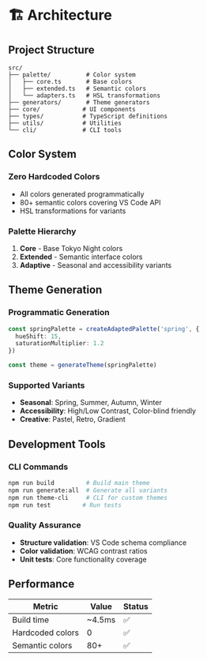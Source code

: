 # 🏗️ Architecture

## Project Structure

```
src/
├── palette/          # Color system
│   ├── core.ts       # Base colors  
│   ├── extended.ts   # Semantic colors
│   └── adapters.ts   # HSL transformations
├── generators/       # Theme generators
├── core/            # UI components
├── types/           # TypeScript definitions
├── utils/           # Utilities
└── cli/             # CLI tools
```

## Color System

### Zero Hardcoded Colors
- All colors generated programmatically
- 80+ semantic colors covering VS Code API
- HSL transformations for variants

### Palette Hierarchy
1. **Core** - Base Tokyo Night colors
2. **Extended** - Semantic interface colors  
3. **Adaptive** - Seasonal and accessibility variants

## Theme Generation

### Programmatic Generation
```typescript
const springPalette = createAdaptedPalette('spring', {
  hueShift: 15,
  saturationMultiplier: 1.2
})

const theme = generateTheme(springPalette)
```

### Supported Variants
- **Seasonal**: Spring, Summer, Autumn, Winter
- **Accessibility**: High/Low Contrast, Color-blind friendly  
- **Creative**: Pastel, Retro, Gradient

## Development Tools

### CLI Commands
```bash
npm run build         # Build main theme
npm run generate:all  # Generate all variants  
npm run theme-cli     # CLI for custom themes
npm run test         # Run tests
```

### Quality Assurance
- **Structure validation**: VS Code schema compliance
- **Color validation**: WCAG contrast ratios
- **Unit tests**: Core functionality coverage

## Performance

| Metric | Value | Status |
|--------|-------|--------|
| Build time | ~4.5ms | ✅ |
| Hardcoded colors | 0 | ✅ |
| Semantic colors | 80+ | ✅ |